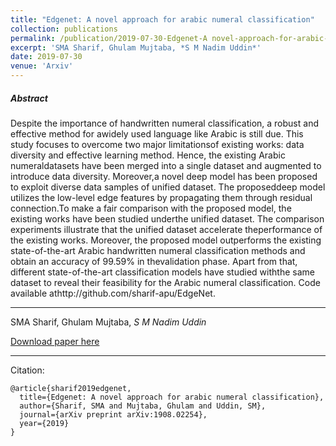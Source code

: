 ```yaml
---
title: "Edgenet: A novel approach for arabic numeral classification"
collection: publications
permalink: /publication/2019-07-30-Edgenet-A novel-approach-for-arabic-numeral-classification
excerpt: 'SMA Sharif, Ghulam Mujtaba, *S M Nadim Uddin*'
date: 2019-07-30
venue: 'Arxiv'
---
```

##### Abstract
Despite the importance of handwritten numeral classification, a robust and effective method for awidely used language like Arabic is still due. This study focuses to overcome two major limitationsof existing works: data diversity and effective learning method. Hence, the existing Arabic numeraldatasets have been merged into a single dataset and augmented to introduce data diversity. Moreover,a novel deep model has been proposed to exploit diverse data samples of unified dataset. The proposeddeep model utilizes the low-level edge features by propagating them through residual connection.To make a fair comparison with the proposed model, the existing works have been studied underthe unified dataset.  The comparison experiments illustrate that the unified dataset accelerate theperformance of the existing works. Moreover, the proposed model outperforms the existing state-of-the-art Arabic handwritten numeral classification methods and obtain an accuracy of 99.59% in thevalidation phase. Apart from that, different state-of-the-art classification models have studied withthe same dataset to reveal their feasibility for the Arabic numeral classification. Code available athttp://github.com/sharif-apu/EdgeNet.

---
SMA Sharif, Ghulam Mujtaba, *S M Nadim Uddin*

[Download paper here](https://arxiv.org/pdf/1908.02254.pdf)

---
Citation:
```
@article{sharif2019edgenet,
  title={Edgenet: A novel approach for arabic numeral classification},
  author={Sharif, SMA and Mujtaba, Ghulam and Uddin, SM},
  journal={arXiv preprint arXiv:1908.02254},
  year={2019}
}


```
